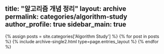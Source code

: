 title: "알고리즘 개념 정리"
layout: archive
permalink: categories/algorithm-study
author_profile: true
sidebar_main: true
---


{% assign posts = site.categories['Algorithm Study'] %}
{% for post in posts %} {% include archive-single2.html type=page.entries_layout %} {% endfor %}

